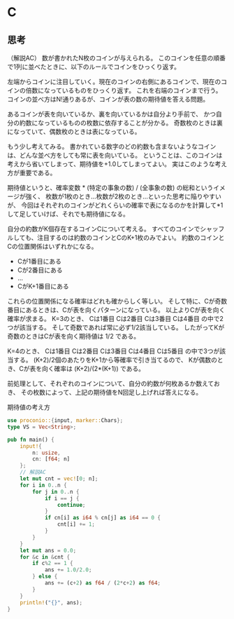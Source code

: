 # C
## 思考
（解説AC）
数が書かれたN枚のコインが与えられる。
このコインを任意の順番で1列に並べたときに、以下のルールでコインをひっくり返す。

左端からコインに注目していく。現在のコインの右側にあるコインで、現在のコインの倍数になっているものをひっくり返す。
これを右端のコインまで行う。
コインの並べ方はN!通りあるが、コインが表の数の期待値を答える問題。

あるコインが表を向いているか、裏を向いているかは自分より手前で、
かつ自分の約数になっているものの枚数に依存することが分かる。
奇数枚のときは裏になっていて、偶数枚のときは表になっている。

もう少し考えてみる。
書かれている数字のどの約数も含まないようなコインは、どんな並べ方をしても常に表を向いている。
ということは、このコインは考えから省いてしまって、期待値を+1.0してしまってよい。
実はこのような考え方が重要である。

期待値というと、確率変数 * (特定の事象の数) / (全事象の数) の総和というイメージが強く、
枚数が1枚のとき…枚数が2枚のとき…といった思考に陥りやすいが、
今回はそれぞれのコインがどれくらいの確率で表になるのかを計算して*1して足していけば、それでも期待値になる。

自分の約数がK個存在するコインCについて考える。
すべてのコインでシャッフルしても、注目するのは約数のコインとCのK+1枚のみでよい。
約数のコインとCの位置関係はいずれかになる。

- Cが1番目にある
- Cが2番目にある
- ...
- CがK+1番目にある

これらの位置関係になる確率はどれも確からしく等しい。
そして特に、Cが奇数番目にあるときは、Cが表を向くパターンになっている。
以上よりCが表を向く確率が求まる。
K=3のとき、
Cは1番目
Cは2番目
Cは3番目
Cは4番目
の中で2つが該当する。
そして奇数であれば常に必ず1/2該当している。
したがってKが奇数のときはCが表を向く期待値は 1/2 である。

K=4のとき、
Cは1番目
Cは2番目
Cは3番目
Cは4番目
Cは5番目
の中で3つが該当する。
(K+2)/2個のあたりをK+1から等確率で引き当てるので、
Kが偶数のとき、Cが表を向く確率は (K+2)/(2*(K+1)) である。

前処理として、それぞれのコインについて、自分の約数が何枚あるか数えておき、
その枚数によって、上記の期待値をN回足し上げれば答えになる。

期待値の考え方
```rust
use proconio::{input, marker::Chars};
type VS = Vec<String>;

pub fn main() {
    input!{
        n: usize,
        cn: [f64; n]
    };
    // 解説AC
    let mut cnt = vec![0; n];
    for i in 0..n {
        for j in 0..n {
            if i == j {
                continue;
            }
            if cn[i] as i64 % cn[j] as i64 == 0 {
                cnt[i] += 1;
            }
        }
    }
    let mut ans = 0.0;
    for &c in &cnt {
        if c%2 == 1 {
            ans += 1.0/2.0;
        } else {
            ans += (c+2) as f64 / (2*c+2) as f64;
        }
    }
    println!("{}", ans);
}
```